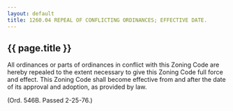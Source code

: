 ---
layout: default 
title: 1260.04 REPEAL OF CONFLICTING ORDINANCES; EFFECTIVE DATE.---

{{ page.title }}
----------------

All ordinances or parts of ordinances in conflict with this Zoning Code
are hereby repealed to the extent necessary to give this Zoning Code
full force and effect. This Zoning Code shall become effective from and
after the date of its approval and adoption, as provided by law.

(Ord. 546B. Passed 2-25-76.)
